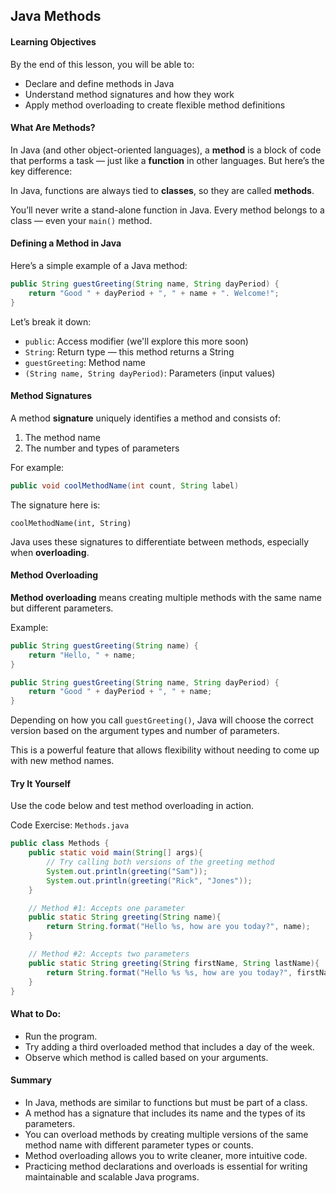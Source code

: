 ## Java Methods

#### Learning Objectives

By the end of this lesson, you will be able to:
- Declare and define methods in Java
- Understand method signatures and how they work
- Apply method overloading to create flexible method definitions

#### What Are Methods?

In Java (and other object-oriented languages), a **method** is a block of code that performs a task — just like a **function** in other languages. But here’s the key difference:

In Java, functions are always tied to **classes**, so they are called **methods**.

You’ll never write a stand-alone function in Java. Every method belongs to a class — even your `main()` method.

#### Defining a Method in Java

Here’s a simple example of a Java method:

```java
public String guestGreeting(String name, String dayPeriod) {
    return "Good " + dayPeriod + ", " + name + ". Welcome!";
}
```

Let’s break it down:

* `public`: Access modifier (we'll explore this more soon)
* `String`: Return type — this method returns a String
* `guestGreeting`: Method name
* `(String name, String dayPeriod)`: Parameters (input values)


#### Method Signatures

A method **signature** uniquely identifies a method and consists of:

1. The method name
2. The number and types of parameters

For example:

```java
public void coolMethodName(int count, String label)
```

The signature here is:

```
coolMethodName(int, String)
```

Java uses these signatures to differentiate between methods, especially when **overloading**.

#### Method Overloading

**Method overloading** means creating multiple methods with the same name but different parameters.

Example:

```java
public String guestGreeting(String name) {
    return "Hello, " + name;
}

public String guestGreeting(String name, String dayPeriod) {
    return "Good " + dayPeriod + ", " + name;
}
```

Depending on how you call `guestGreeting()`, Java will choose the correct version based on the argument types and number of parameters.

This is a powerful feature that allows flexibility without needing to come up with new method names.

#### Try It Yourself

Use the code below and test method overloading in action.

Code Exercise: `Methods.java`

```java
public class Methods {
    public static void main(String[] args){
        // Try calling both versions of the greeting method
        System.out.println(greeting("Sam"));
        System.out.println(greeting("Rick", "Jones"));
    }

    // Method #1: Accepts one parameter
    public static String greeting(String name){
        return String.format("Hello %s, how are you today?", name);
    }

    // Method #2: Accepts two parameters
    public static String greeting(String firstName, String lastName){
        return String.format("Hello %s %s, how are you today?", firstName, lastName);
    }
}
```

#### What to Do:

* Run the program.
* Try adding a third overloaded method that includes a day of the week.
* Observe which method is called based on your arguments.

#### Summary

* In Java, methods are similar to functions but must be part of a class.
* A method has a signature that includes its name and the types of its parameters.
* You can overload methods by creating multiple versions of the same method name with different parameter types or counts.
* Method overloading allows you to write cleaner, more intuitive code.
* Practicing method declarations and overloads is essential for writing maintainable and scalable Java programs.

